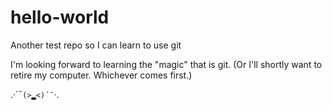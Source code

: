 # hello-world
Another test repo so I can learn to use git

I'm looking forward to learning the "magic" that is git. (Or I'll shortly want to retire my computer. Whichever comes first.)

.·´¯`(>▂<)´¯`·.
